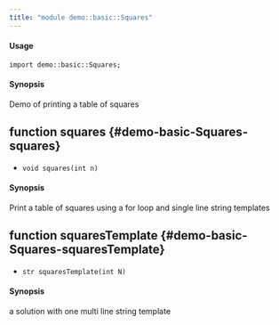 ```yaml
---
title: "module demo::basic::Squares"
---
```


#### Usage

`import demo::basic::Squares;`

#### Synopsis

Demo of printing a table of squares

## function squares {#demo-basic-Squares-squares}

* ``void squares(int n)``

#### Synopsis

Print a table of squares using a for loop and single line string templates

## function squaresTemplate {#demo-basic-Squares-squaresTemplate}

* ``str squaresTemplate(int N)``

#### Synopsis

a solution with one multi line string template


